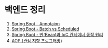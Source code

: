 # 백엔드 정리

1. [Spring Boot - Annotaion](./Spring_Boot_Annotaion.md)
2. [Spring Boot - Batch vs Scheduled](./Spring_Boot_Batch_verse_Scheduled.md)
3. [Spring Boot - 빈(Bean)과 IoC 컨테이너 동작 원리](./Spring_Boot_Bean_And_Ioc_Container.md)
4. [AOP (관점 지향 프로그래밍)](./AOP.md)